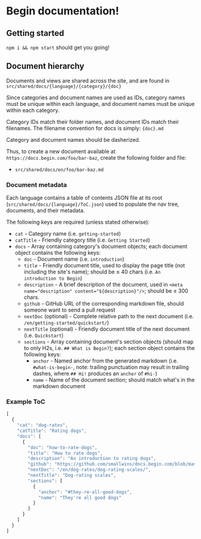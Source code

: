 # Begin documentation!

## Getting started

`npm i && npm start` should get you going!


## Document hierarchy

Documents and views are shared across the site, and are found in `src/shared/docs/{language}/{category}/{doc}`

Since categories and document names are used as IDs, category names must be unique within each language, and document names must be unique within each category.

Category IDs match their folder names, and document IDs match their filenames. The filename convention for docs is simply: `{doc}.md`

Category and document names should be dasherized.

Thus, to create a new document available at `https://docs.begin.com/foo/bar-baz`, create the following folder and file:
- `src/shared/docs/en/foo/bar-baz.md`


### Document metadata

Each language contains a table of contents JSON file at its root (`src/shared/docs/{language}/ToC.json`) used to populate the nav tree, documents, and their metadata.

The following keys are required (unless stated otherwise):

- `cat` - Category name (i.e. `getting-started`)
- `catTitle` - Friendly category title (i.e. `Getting Started`)
- `docs` - Array containing category's document objects; each document object contains the following keys:
  - `doc` - Document name (i.e. `introduction`)
  - `title` - Friendly document title, used to display the page title (not including the site's name); should be ≤ 40 chars (i.e. `An introduction to Begin`)
  - `description` - A brief description of the document, used in `<meta name="description" content="${description}"/>`; should be ≤ 300 chars.
  - `github` - GitHub URL of the corresponding markdown file, should someone want to send a pull request
  - `nextDoc` (optional) - Complete relative path to the next document (i.e. `/en/getting-started/quickstart/`)
  - `nextTitle` (optional) - Friendly document title of the next document (i.e. `Quickstart`)
  - `sections` - Array containing document's section objects (should map to only H2s, i.e. `## What is Begin?`); each section object contains the following keys:
    - `anchor` - Named anchor from the generated markdown (i.e. `#what-is-begin-`, note: trailing punctuation may result in trailing dashes, where `## Hi!` produces an `anchor` of `#hi-`)
    - `name` - Name of the document section; should match what's in the markdown document

### Example ToC

```javascript
[
  {
    "cat": "dog-rates",
    "catTitle": "Rating dogs",
    "docs": [
      {
        "doc": "how-to-rate-dogs",
        "title": "How to rate dogs",
        "description": "An introduction to rating dogs",
        "github": "https://github.com/smallwins/docs.begin.com/blob/master/src/shared/docs/en/dog-rates/how-to-rate-dogs.md",
        "nextDoc": "/en/dog-rates/dog-rating-scales/",
        "nextTitle": "Dog-rating scales",
        "sections": [
          {
            "anchor": "#they-re-all-good-dogs",
            "name": "They're all good dogs"
          }
        ]
      }
    ]
  }
]
```
